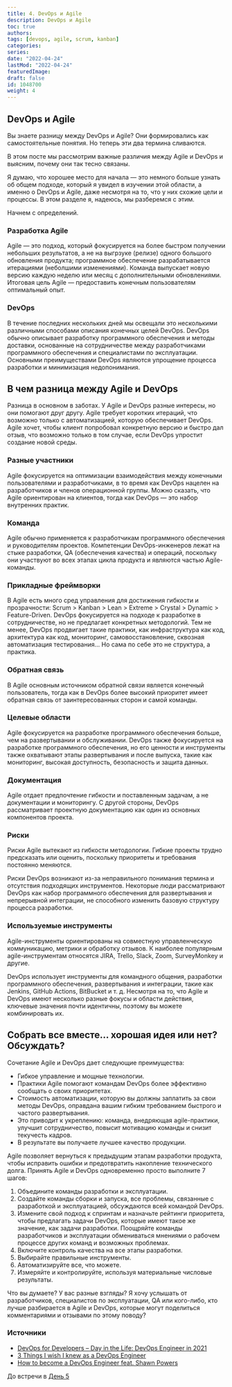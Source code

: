 ```yaml
---
title: 4. DevOps и Agile
description: DevOps и Agile
toc: true
authors:
tags: [devops, agile, scrum, kanban]
categories:
series:
date: "2022-04-24"
lastMod: "2022-04-24"
featuredImage:
draft: false
id: 1048700
weight: 4
---
```


## DevOps и Agile

Вы знаете разницу между DevOps и Agile? Они формировались как самостоятельные понятия. Но теперь эти два термина сливаются.

В этом посте мы рассмотрим важные различия между Agile и DevOps и выясним, почему они так тесно связаны.

Я думаю, что хорошее место для начала — это немного больше узнать об общем подходе, который я увидел в изучении этой области, а именно о DevOps и Agile, даже несмотря на то, что у них схожие цели и процессы. В этом разделе я, надеюсь, мы разберемся с этим.

Начнем с определений.

### Разработка Agile

Agile — это подход, который фокусируется на более быстром получении небольших результатов, а не на выгрзуке (релизе) одного большого обновления продукта; программное обеспечение разрабатывается итерациями (неболшими изменениями). Команда выпускает новую версию каждую неделю или месяц с дополнительными обновлениями. Итоговая цель Agile — предоставить конечным пользователям оптимальный опыт.

### DevOps

В течение последних нескольких дней мы освещали это несколькими различными способами описания конечных целей DevOps. DevOps обычно описывает разработку программного обеспечения
и методы доставки, основанные на сотрудничестве между разработчиками программного обеспечения и специалистами по эксплуатации. Основными преимуществами DevOps являются упрощение процесса разработки и минимизация недопонимания.

## В чем разница между Agile и DevOps

Разница в основном в заботах. У Agile и DevOps разные интересы, но они помогают друг другу. Agile требует коротких итераций, что возможно только с автоматизацией, которую обеспечивает DevOps. Agile хочет, чтобы клиент попробовал конкретную версию и быстро дал отзыв, что возможно только в том случае, если DevOps упростит создание новой среды.

### Разные участники

Agile фокусируется на оптимизации взаимодействия между конечными пользователями и разработчиками, в то время как DevOps нацелен на разработчиков и членов операционной группы. Можно сказать, что Agile ориентирован на клиентов, тогда как DevOps — это набор внутренних практик.

### Команда

Agile обычно применяется к разработчикам программного обеспечения и руководителям проектов. Компетенции DevOps-инженеров лежат на стыке разработки, QA (обеспечения качества) и операций, поскольку они участвуют во всех этапах цикла продукта и являются частью Agile-команды.

### Прикладные фреймворки

В Agile есть много сред управления для достижения гибкости и прозрачности: Scrum > Kanban > Lean > Extreme > Crystal > Dynamic > Feature-Driven. DevOps фокусируется на подходе к разработке в сотрудничестве, но не предлагает конкретных методологий. Тем не менее, DevOps продвигает такие практики, как инфраструктура как код, архитектура как код, мониторинг, самовосстановление, сквозная автоматизация тестирования... Но сама по себе это не структура, а практика.

### Обратная связь

В Agile основным источником обратной связи является конечный пользователь, тогда как в DevOps более высокий приоритет имеет обратная связь от заинтересованных сторон и самой команды.

### Целевые области

Agile фокусируется на разработке программного обеспечения больше, чем на развертывании и обслуживании. DevOps также фокусируется на разработке программного обеспечения, но его ценности и инструменты также охватывают этапы развертывания и после выпуска, такие как мониторинг, высокая доступность, безопасность и защита данных.

### Документация

Agile отдает предпочтение гибкости и поставленным задачам, а не документации и мониторингу. С другой стороны, DevOps рассматривает проектную документацию как один из основных компонентов проекта.

### Риски

Риски Agile вытекают из гибкости методологии. Гибкие проекты трудно предсказать или оценить, поскольку приоритеты и требования постоянно меняются.

Риски DevOps возникают из-за неправильного понимания термина и отсутствия подходящих инструментов. Некоторые люди рассматривают DevOps как набор программного обеспечения для развертывания и непрерывной интеграции, не способного изменить базовую структуру процесса разработки.

### Используемые инструменты

Agile-инструменты ориентированы на совместную управленческую коммуникацию, метрики и обработку отзывов. К наиболее популярным agile-инструментам относятся JIRA, Trello, Slack, Zoom, SurveyMonkey и другие.

DevOps использует инструменты для командного общения, разработки программного обеспечения, развертывания и интеграции, такие как Jenkins, GitHub Actions, BitBucket и т. д. Несмотря на то, что Agile и DevOps имеют несколько разные фокусы и области действия, ключевые значения почти идентичны, поэтому вы можете комбинировать их.

## Собрать все вместе… хорошая идея или нет? Обсуждать?

Сочетание Agile и DevOps дает следующие преимущества:

- Гибкое управление и мощные технологии.
- Практики Agile помогают командам DevOps более эффективно сообщать о своих приоритетах.
- Стоимость автоматизации, которую вы должны заплатить за свои методы DevOps, оправдана вашим гибким требованием быстрого и частого развертывания.
- Это приводит к укреплению: команда, внедряющая agile-практики, улучшит сотрудничество, повысит мотивацию команды и снизит текучесть кадров.
- В результате вы получаете лучшее качество продукции.

Agile позволяет вернуться к предыдущим этапам разработки продукта, чтобы исправить ошибки и предотвратить накопление технического долга. Принять Agile и DevOps
одновременно просто выполните 7 шагов:

1. Объедините команды разработки и эксплуатации.
2. Создайте команды сборки и запуска, все проблемы, связанные с разработкой и эксплуатацией, обсуждаются всей командой DevOps.
3. Измените свой подход к спринтам и назначьте рейтинги приоритета, чтобы предлагать задачи DevOps, которые имеют такое же значение, как задачи разработки. Поощряйте команды разработчиков и эксплуатации обмениваться мнениями о рабочем процессе других команд и возможных проблемах.
4. Включите контроль качества на все этапы разработки.
5. Выбирайте правильные инструменты.
6. Автоматизируйте все, что можете.
7. Измеряйте и контролируйте, используя материальные числовые результаты.

Что вы думаете? У вас разные взгляды? Я хочу услышать от разработчиков, специалистов по эксплуатации, QA или кого-либо, кто лучше разбирается в Agile и DevOps, которые могут поделиться комментариями и отзывами по этому поводу?

### Источники

- [DevOps for Developers – Day in the Life: DevOps Engineer in 2021](https://www.youtube.com/watch?v=2JymM0YoqGA)
- [3 Things I wish I knew as a DevOps Engineer](https://www.youtube.com/watch?v=udRNM7YRdY4)
- [How to become a DevOps Engineer feat. Shawn Powers](https://www.youtube.com/watch?v=kDQMjAQNvY4)

До встречи в [День 5](../day05)
